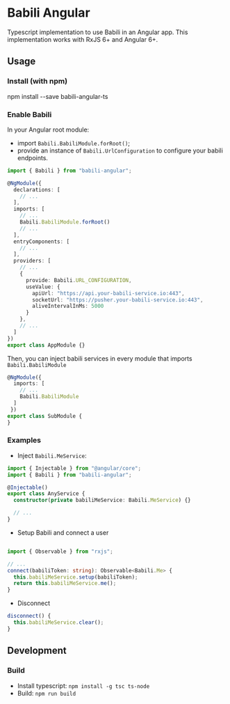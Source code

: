# Babili Angular

Typescript implementation to use Babili in an Angular app.
This implementation works with RxJS 6+ and Angular 6+.

## Usage

### Install (with npm)

npm install --save babili-angular-ts

### Enable Babili

In your Angular root module: 
* import `Babili.BabiliModule.forRoot()`;
* provide an instance of `Babili.UrlConfiguration`  to configure your babili endpoints.

```typescript
import { Babili } from "babili-angular";

@NgModule({
  declarations: [ 
    // ...
  ],
  imports: [
    // ...
    Babili.BabiliModule.forRoot()
    // ...
  ],
  entryComponents: [
    // ...
  ],
  providers: [
    // ...
    {
      provide: Babili.URL_CONFIGURATION,
      useValue: {
        apiUrl: "https://api.your-babili-service.io:443",
        socketUrl: "https://pusher.your-babili-service.io:443",
        aliveIntervalInMs: 5000
      }
    },
    // ...
  ]
})
export class AppModule {}
```

Then, you can inject babili services in every module that imports `Babili.BabiliModule`

```typescript
@NgModule({
  imports: [
    // ...
    Babili.BabiliModule
  ]
 })
export class SubModule {
}
```

### Examples

* Inject `Babili.MeService`:
```typescript
import { Injectable } from "@angular/core";
import { Babili } from "babili-angular";

@Injectable()
export class AnyService {
  constructor(private babiliMeService: Babili.MeService) {}

  // ...
}
```

* Setup Babili and connect a user
```typescript

import { Observable } from "rxjs";

// ...
connect(babiliToken: string): Observable<Babili.Me> {
  this.babiliMeService.setup(babiliToken);
  return this.babiliMeService.me();
}
```

* Disconnect
```typescript
disconnect() {
  this.babiliMeService.clear();
}
```

## Development

### Build

* Install typescript: `npm install -g tsc ts-node`
* Build: `npm run build`
